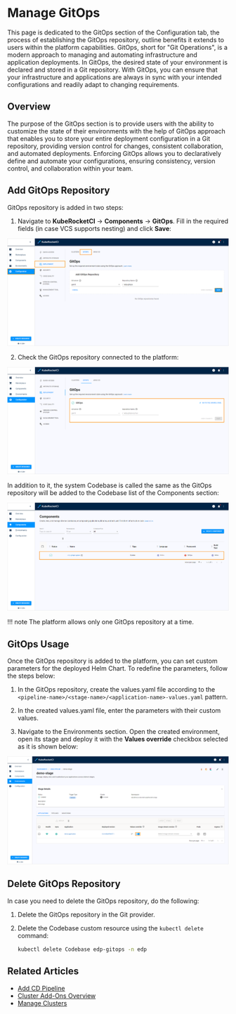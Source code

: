 # Manage GitOps

This page is dedicated to the GitOps section of the Configuration tab, the process of establishing the GitOps repository, outline benefits it extends to users within the platform capabilities. GitOps, short for "Git Operations", is a modern approach to managing and automating infrastructure and application deployments. In GitOps, the desired state of your environment is declared and stored in a Git repository. With GitOps, you can ensure that your infrastructure and applications are always in sync with your intended configurations and readily adapt to changing requirements.

## Overview

The purpose of the GitOps section is to provide users with the ability to customize the state of their environments with the help of GitOps approach that enables you to store your entire deployment configuration in a Git repository, providing version control for changes, consistent collaboration, and automated deployments. Enforcing GitOps allows you to declaratively define and automate your configurations, ensuring consistency, version control, and collaboration within your team.

## Add GitOps Repository

GitOps repository is added in two steps:

1. Navigate to **KubeRocketCI** -> **Components** -> **GitOps**. Fill in the required fields (in case VCS supports nesting) and click **Save**:

  ![Required fields](../assets/user-guide/gitops_required_fields.png "Required fields")

2. Check the GitOps repository connected to the platform:

  ![System Codebase](../assets/user-guide/gitops_repo_added.png "System Codebase")

In addition to it, the system Codebase is called the same as the GitOps repository will be added to the Codebase list of the Components section:

  ![GitOps Codebase](../assets/user-guide/system_codebase.png "GitOps Codebase")

!!! note
    The platform allows only one GitOps repository at a time.

## GitOps Usage

Once the GitOps repository is added to the platform, you can set custom parameters for the deployed Helm Chart. To redefine the parameters, follow the steps below:

1. In the GitOps repository, create the values.yaml file according to the `<pipeline-name>/<stage-name>/<application-name>-values.yaml` pattern.

2. In the created values.yaml file, enter the parameters with their custom values.

3. Navigate to the Environments section. Open the created environment, open its stage and deploy it with the **Values override** checkbox selected as it is shown below:

  ![GitOps Codebase](../assets/user-guide/values_override_deploy.png "GitOps Codebase")

## Delete GitOps Repository

In case you need to delete the GitOps repository, do the following:

1. Delete the GitOps repository in the Git provider.

2. Delete the Codebase custom resource using the `kubectl delete` command:

    ```bash
    kubectl delete Codebase edp-gitops -n edp
    ```

## Related Articles

* [Add CD Pipeline](../user-guide/add-cd-pipeline.md)
* [Cluster Add-Ons Overview](../operator-guide/add-ons-overview.md)
* [Manage Clusters](cluster.md)
